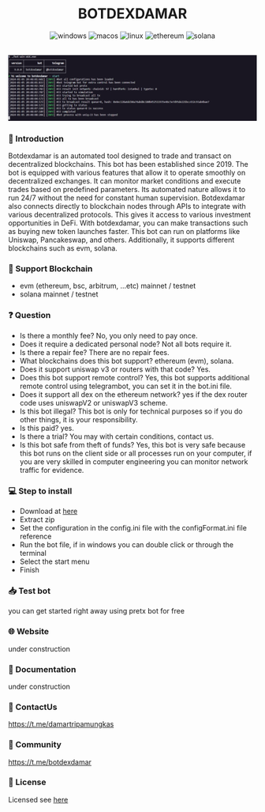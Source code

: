<h1 align="center">
    BOTDEXDAMAR
</h1>

<p align="center">
  <img alt="windows" src="https://img.shields.io/badge/Windows-0078D6?style=for-the-badge&logo=windows&logoColor=white">
  <img alt="macos" src="https://img.shields.io/badge/mac%20os-000000?style=for-the-badge&logo=macos&logoColor=F0F0F0">
  <img alt="linux" src="https://img.shields.io/badge/Linux-FCC624?style=for-the-badge&logo=linux&logoColor=black">
  <img alt="ethereum" src="https://img.shields.io/badge/Ethereum-3C3C3D?style=for-the-badge&logo=Ethereum&logoColor=white">
  <img alt="solana" src="https://img.shields.io/badge/Solana-000000?style=for-the-badge&logo=Solana&logoColor=white">
</p>

<br>

<img alt="botdexdamar" src="./images/home.png">

<br>

### 📌 Introduction
Botdexdamar is an automated tool designed to trade and transact on decentralized blockchains. This bot has been established since 2019. The bot is equipped with various features that allow it to operate smoothly on decentralized exchanges. It can monitor market conditions and execute trades based on predefined parameters. Its automated nature allows it to run 24/7 without the need for constant human supervision. Botdexdamar also connects directly to blockchain nodes through APIs to integrate with various decentralized protocols. This gives it access to various investment opportunities in DeFi. With botdexdamar, you can make transactions such as buying new token launches faster. This bot can run on platforms like Uniswap, Pancakeswap, and others. Additionally, it supports different blockchains such as evm, solana.

### 📡 Support Blockchain
- evm (ethereum, bsc, arbitrum, ...etc) mainnet / testnet
- solana mainnet / testnet

### ❓ Question
- Is there a monthly fee? No, you only need to pay once.
- Does it require a dedicated personal node? Not all bots require it.
- Is there a repair fee? There are no repair fees.
- What blockchains does this bot support? ethereum (evm), solana.
- Does it support uniswap v3 or routers with that code? Yes.
- Does this bot support remote control? Yes, this bot supports additional remote control using telegrambot, you can set it in the bot.ini file.
- Does it support all dex on the ethereum network? yes if the dex router code uses uniswapV2 or uniswapV3 scheme.
- Is this bot illegal? This bot is only for technical purposes so if you do other things, it is your responsibility.
- Is this paid? yes.
- Is there a trial? You may with certain conditions, contact us.
- Is this bot safe from theft of funds? Yes, this bot is very safe because this bot runs on the client side or all processes run on your computer, if you are very skilled in computer engineering you can monitor network traffic for evidence.

### 💻 Step to install
- Download at [here](https://github.com/damartripamungkas/botdexdamar/releases)
- Extract zip
- Set the configuration in the config.ini file with the configFormat.ini file reference
- Run the bot file, if in windows you can double click or through the terminal
- Select the start menu
- Finish

### 📥 Test bot
you can get started right away using pretx bot for free

### 🌐 Website
under construction

### 📖 Documentation
under construction

### 📲 ContactUs
https://t.me/damartripamungkas

### 🔔 Community
https://t.me/botdexdamar

### 📝 License
Licensed see [here](./LICENSE)
